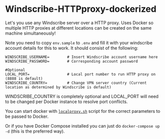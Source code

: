 # Windscribe-HTTPproxy-dockerized
Let's you use any Windscribe server over a HTTP proxy. Uses Docker so multiple HTTP proxies at different locations can be created on the same machine simultaneously!

Note you need to copy `env.sample` to `.env` and fill it with your windscribe account details for this to work. It should consist of the following:

```
WINDSCRIBE_USERNAME=        # Insert Windscribe account username here
WINDSCRIBE_PASSWORD=        # Corresponding account password

#Optional
LOCAL_PORT=                 # Local port number to run HTTP proxy on (8888 is default)
WINDSCRIBE_COUNTRY=         # Change VPN server country (Current location as determined by Windscribe is default)
```

WINDSCRIBE_COUNTRY is completely optional and LOCAL_PORT will need to be changed per Docker instance to resolve port conflicts.

You can start docker with [`localproxy.sh`](https://github.com/jay-to-the-dee/Windscribe-HTTPproxy-dockerized/blob/master/localproxy.sh) script for the correct parameters to be passed to Docker.

Or if you have Docker Compose installed you can just do `docker-compose up -d` (this is the preferred way).
